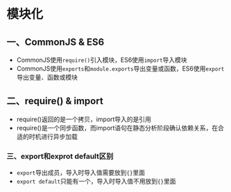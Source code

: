 # 模块化

## 一、CommonJS & ES6

- CommonJS使用`require()`引入模块，ES6使用`import`导入模块
- CommonJS使用`exports`和`module.exports`导出变量或函数，ES6使用`export`导出变量、函数或模块

## 二、require() & import

- require()返回的是一个拷贝，import导入的是引用
- require()是一个同步函数，而import语句在静态分析阶段确认依赖关系，在合适的时机进行异步加载

### 三、export和exprot default区别

- `export`导出成员，导入时导入值需要放到`{}`里面
- `export default`只能有一个，导入时导入值不用放到`{}`里面
